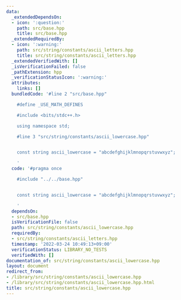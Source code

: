 ```yaml
---
data:
  _extendedDependsOn:
  - icon: ':question:'
    path: src/base.hpp
    title: src/base.hpp
  _extendedRequiredBy:
  - icon: ':warning:'
    path: src/string/constants/ascii_letters.hpp
    title: src/string/constants/ascii_letters.hpp
  _extendedVerifiedWith: []
  _isVerificationFailed: false
  _pathExtension: hpp
  _verificationStatusIcon: ':warning:'
  attributes:
    links: []
  bundledCode: '#line 2 "src/base.hpp"

    #define _USE_MATH_DEFINES

    #include <bits/stdc++.h>

    using namespace std;

    #line 3 "src/string/constants/ascii_lowercase.hpp"


    const string ascii_lowercase = "abcdefghijklmnopqrstuvwxyz";

    '
  code: '#pragma once

    #include "../../base.hpp"


    const string ascii_lowercase = "abcdefghijklmnopqrstuvwxyz";

    '
  dependsOn:
  - src/base.hpp
  isVerificationFile: false
  path: src/string/constants/ascii_lowercase.hpp
  requiredBy:
  - src/string/constants/ascii_letters.hpp
  timestamp: '2022-03-24 10:49:13+09:00'
  verificationStatus: LIBRARY_NO_TESTS
  verifiedWith: []
documentation_of: src/string/constants/ascii_lowercase.hpp
layout: document
redirect_from:
- /library/src/string/constants/ascii_lowercase.hpp
- /library/src/string/constants/ascii_lowercase.hpp.html
title: src/string/constants/ascii_lowercase.hpp
---
```

